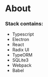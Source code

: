 # About

### Stack contains:

-   Typescript
-   Electron
-   React
-   Radix UI
-   TypeORM
-   SQLite3
-   Webpack
-   Babel